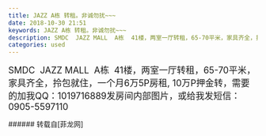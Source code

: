 ```yaml
---
title: JAZZ A栋 转租。非诚勿扰~~~
date: 2018-10-30 21:51
keywords: JAZZ A栋 转租。非诚勿扰~~~
description: SMDC  JAZZ MALL  A栋  41楼，两室一厅转租，65-70平米，家具齐全，拎包就住，一个月6万5P房租, 10万P押金转，需要的加我QQ：1019716889发房间内部图片，或给我发短信：0905-5597110
categories: used
---
```

<td class="t_f" id="postmessage_2193373">

<font size="4">SMDC  JAZZ MALL  A栋  41楼，两室一厅转租，65-70平米，家具齐全，拎包就住，一个月6万5P房租, 10万P押金转，需要的加我QQ：1019716889发房间内部图片，或给我发短信：0905-5597110</font><br/>
</td>
###### 转载自[菲龙网]